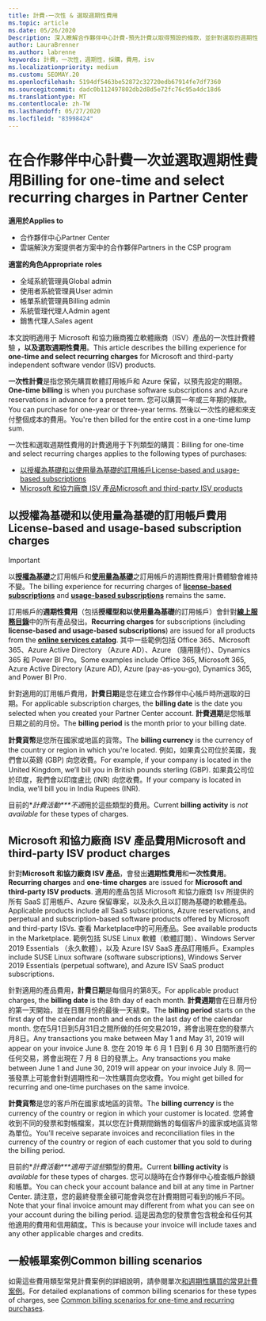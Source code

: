 ```yaml
---
title: 計費-一次性 & 選取週期性費用
ms.topic: article
ms.date: 05/26/2020
Description: 深入瞭解合作夥伴中心計費-預先計費以取得預設的條款，並針對選取的週期性費用計費。
author: LauraBrenner
ms.author: labrenne
keywords: 計費，一次性，週期性，採購，費用，isv
ms.localizationpriority: medium
ms.custom: SEOMAY.20
ms.openlocfilehash: 5194df5463be52872c32720edb67914fe7df7360
ms.sourcegitcommit: dadc0b112497802db2d8d5e72fc76c95a4dc18d6
ms.translationtype: MT
ms.contentlocale: zh-TW
ms.lasthandoff: 05/27/2020
ms.locfileid: "83998424"
---
```

# <a name="billing-for-one-time-and-select-recurring-charges-in-partner-center"></a><span data-ttu-id="ca3a2-104">在合作夥伴中心計費一次並選取週期性費用</span><span class="sxs-lookup"><span data-stu-id="ca3a2-104">Billing for one-time and select recurring charges in Partner Center</span></span>


<span data-ttu-id="ca3a2-105">**適用於**</span><span class="sxs-lookup"><span data-stu-id="ca3a2-105">**Applies to**</span></span>
- <span data-ttu-id="ca3a2-106">合作夥伴中心</span><span class="sxs-lookup"><span data-stu-id="ca3a2-106">Partner Center</span></span>
- <span data-ttu-id="ca3a2-107">雲端解決方案提供者方案中的合作夥伴</span><span class="sxs-lookup"><span data-stu-id="ca3a2-107">Partners in the CSP program</span></span>

<span data-ttu-id="ca3a2-108">**適當的角色**</span><span class="sxs-lookup"><span data-stu-id="ca3a2-108">**Appropriate roles**</span></span>
- <span data-ttu-id="ca3a2-109">全域系統管理員</span><span class="sxs-lookup"><span data-stu-id="ca3a2-109">Global admin</span></span>
- <span data-ttu-id="ca3a2-110">使用者系統管理員</span><span class="sxs-lookup"><span data-stu-id="ca3a2-110">User admin</span></span>
- <span data-ttu-id="ca3a2-111">帳單系統管理員</span><span class="sxs-lookup"><span data-stu-id="ca3a2-111">Billing admin</span></span>
- <span data-ttu-id="ca3a2-112">系統管理代理人</span><span class="sxs-lookup"><span data-stu-id="ca3a2-112">Admin agent</span></span>
- <span data-ttu-id="ca3a2-113">銷售代理人</span><span class="sxs-lookup"><span data-stu-id="ca3a2-113">Sales agent</span></span>

<span data-ttu-id="ca3a2-114">本文說明適用于 Microsoft 和協力廠商獨立軟體廠商（ISV）產品的一次性計費體驗 **，以及選取週期性費用**。</span><span class="sxs-lookup"><span data-stu-id="ca3a2-114">This article describes the billing experience for **one-time and select recurring charges** for Microsoft and third-party independent software vendor (ISV) products.</span></span> 

<span data-ttu-id="ca3a2-115">**一次性計費**是指您預先購買軟體訂用帳戶和 Azure 保留，以預先設定的期限。</span><span class="sxs-lookup"><span data-stu-id="ca3a2-115">**One-time billing** is when you purchase software subscriptions and Azure reservations in advance for a preset term.</span></span> <span data-ttu-id="ca3a2-116">您可以購買一年或三年期的條款。</span><span class="sxs-lookup"><span data-stu-id="ca3a2-116">You can purchase for one-year or three-year terms.</span></span> <span data-ttu-id="ca3a2-117">然後以一次性的總和來支付整個成本的費用。</span><span class="sxs-lookup"><span data-stu-id="ca3a2-117">You're then billed for the entire cost in a one-time lump sum.</span></span>

<span data-ttu-id="ca3a2-118">一次性和選取週期性費用的計費適用于下列類型的購買：</span><span class="sxs-lookup"><span data-stu-id="ca3a2-118">Billing for one-time and select recurring charges applies to the following types of purchases:</span></span>

- [<span data-ttu-id="ca3a2-119">以授權為基礎和以使用量為基礎的訂用帳戶</span><span class="sxs-lookup"><span data-stu-id="ca3a2-119">License-based and usage-based subscriptions</span></span>](#license-based-and-usage-based-subscription-charges)
- [<span data-ttu-id="ca3a2-120">Microsoft 和協力廠商 ISV 產品</span><span class="sxs-lookup"><span data-stu-id="ca3a2-120">Microsoft and third-party ISV products</span></span>](#microsoft-and-third-party-isv-product-charges)

## <a name="license-based-and-usage-based-subscription-charges"></a><span data-ttu-id="ca3a2-121">以授權為基礎和以使用量為基礎的訂用帳戶費用</span><span class="sxs-lookup"><span data-stu-id="ca3a2-121">License-based and usage-based subscription charges</span></span>

> [!IMPORTANT]
> <span data-ttu-id="ca3a2-122">以[**授權為基礎**](license-based-billing.md)之訂用帳戶和[**使用量為基礎**](usage-based-billing.md)之訂用帳戶的週期性費用計費體驗會維持不變。</span><span class="sxs-lookup"><span data-stu-id="ca3a2-122">The billing experience for recurring charges of [**license-based subscriptions**](license-based-billing.md) and [**usage-based subscriptions**](usage-based-billing.md) remains the same.</span></span>

<span data-ttu-id="ca3a2-123">訂用帳戶的**週期性費用**（包括**授權型和以使用量為基礎**的訂用帳戶）會針對[**線上服務目錄**](https://partner.microsoft.com/commerce/preferredoffers/list)中的所有產品發出。</span><span class="sxs-lookup"><span data-stu-id="ca3a2-123">**Recurring charges** for subscriptions (including **license-based and usage-based subscriptions**) are issued for all products from the [**online services catalog**](https://partner.microsoft.com/commerce/preferredoffers/list).</span></span> <span data-ttu-id="ca3a2-124">其中一些範例包括 Office 365、Microsoft 365、Azure Active Directory （Azure AD）、Azure （隨用隨付）、Dynamics 365 和 Power BI Pro。</span><span class="sxs-lookup"><span data-stu-id="ca3a2-124">Some examples include Office 365, Microsoft 365, Azure Active Directory (Azure AD), Azure (pay-as-you-go), Dynamics 365, and Power BI Pro.</span></span>

<span data-ttu-id="ca3a2-125">針對適用的訂用帳戶費用，**計費日期**是您在建立合作夥伴中心帳戶時所選取的日期。</span><span class="sxs-lookup"><span data-stu-id="ca3a2-125">For applicable subscription charges, the **billing date** is the date you selected when you created your Partner Center account.</span></span> <span data-ttu-id="ca3a2-126">**計費週期**是您帳單日期之前的月份。</span><span class="sxs-lookup"><span data-stu-id="ca3a2-126">The **billing period** is the month prior to your billing date.</span></span>

<span data-ttu-id="ca3a2-127">**計費貨幣**是您所在國家或地區的貨幣。</span><span class="sxs-lookup"><span data-stu-id="ca3a2-127">The **billing currency** is the currency of the country or region in which you're located.</span></span> <span data-ttu-id="ca3a2-128">例如，如果貴公司位於英國，我們會以英鎊 (GBP) 向您收費。</span><span class="sxs-lookup"><span data-stu-id="ca3a2-128">For example, if your company is located in the United Kingdom, we’ll bill you in British pounds sterling (GBP).</span></span> <span data-ttu-id="ca3a2-129">如果貴公司位於印度，我們會以印度盧比 (INR) 向您收費。</span><span class="sxs-lookup"><span data-stu-id="ca3a2-129">If your company is located in India, we’ll bill you in India Rupees (INR).</span></span>

<span data-ttu-id="ca3a2-130">目前的\**計費活動\*\*\*不適*用於這些類型的費用。</span><span class="sxs-lookup"><span data-stu-id="ca3a2-130">Current **billing activity** is *not available* for these types of charges.</span></span>

## <a name="microsoft-and-third-party-isv-product-charges"></a><span data-ttu-id="ca3a2-131">Microsoft 和協力廠商 ISV 產品費用</span><span class="sxs-lookup"><span data-stu-id="ca3a2-131">Microsoft and third-party ISV product charges</span></span>

<span data-ttu-id="ca3a2-132">針對**Microsoft 和協力廠商 ISV 產品**，會發出**週期性費用**和**一次性費用**。</span><span class="sxs-lookup"><span data-stu-id="ca3a2-132">**Recurring charges** and **one-time charges** are issued for **Microsoft and third-party ISV products**.</span></span> <span data-ttu-id="ca3a2-133">適用的產品包括 Microsoft 和協力廠商 Isv 所提供的所有 SaaS 訂用帳戶、Azure 保留專案，以及永久且以訂閱為基礎的軟體產品。</span><span class="sxs-lookup"><span data-stu-id="ca3a2-133">Applicable products include all SaaS subscriptions, Azure reservations, and perpetual and subscription-based software products offered by Microsoft and third-party ISVs.</span></span> <span data-ttu-id="ca3a2-134">查看 Marketplace中的可用產品。</span><span class="sxs-lookup"><span data-stu-id="ca3a2-134">See available products in the Marketplace.</span></span> <span data-ttu-id="ca3a2-135">範例包括 SUSE Linux 軟體（軟體訂閱）、Windows Server 2019 Essentials （永久軟體），以及 Azure ISV SaaS 產品訂用帳戶。</span><span class="sxs-lookup"><span data-stu-id="ca3a2-135">Examples include SUSE Linux software (software subscriptions), Windows Server 2019 Essentials (perpetual software), and Azure ISV SaaS product subscriptions.</span></span>

<span data-ttu-id="ca3a2-136">針對適用的產品費用，**計費日期**是每個月的第8天。</span><span class="sxs-lookup"><span data-stu-id="ca3a2-136">For applicable product charges, the **billing date** is the 8th day of each month.</span></span> <span data-ttu-id="ca3a2-137">**計費週期**會在日曆月份的第一天開始，並在日曆月份的最後一天結束。</span><span class="sxs-lookup"><span data-stu-id="ca3a2-137">The **billing period** starts on the first day of the calendar month and ends on the last day of the calendar month.</span></span> <span data-ttu-id="ca3a2-138">您在5月1日到5月31日之間所做的任何交易2019，將會出現在您的發票六月8日。</span><span class="sxs-lookup"><span data-stu-id="ca3a2-138">Any transactions you make between May 1 and May 31, 2019 will appear on your invoice June 8.</span></span> <span data-ttu-id="ca3a2-139">您在 2019 年 6 月 1 日到 6 月 30 日間所進行的任何交易，將會出現在 7 月 8 日的發票上。</span><span class="sxs-lookup"><span data-stu-id="ca3a2-139">Any transactions you make between June 1 and June 30, 2019 will appear on your invoice July 8.</span></span> <span data-ttu-id="ca3a2-140">同一張發票上可能會針對週期性和一次性購買向您收費。</span><span class="sxs-lookup"><span data-stu-id="ca3a2-140">You might get billed for recurring and one-time purchases on the same invoice.</span></span>

<span data-ttu-id="ca3a2-141">**計費貨幣**是您的客戶所在國家或地區的貨幣。</span><span class="sxs-lookup"><span data-stu-id="ca3a2-141">The **billing currency** is the currency of the country or region in which your customer is located.</span></span> <span data-ttu-id="ca3a2-142">您將會收到不同的發票和對帳檔案，其以您在計費期間銷售的每個客戶的國家或地區貨幣為單位。</span><span class="sxs-lookup"><span data-stu-id="ca3a2-142">You’ll receive separate invoices and reconciliation files in the currency of the country or region of each customer that you sold to during the billing period.</span></span>

<span data-ttu-id="ca3a2-143">目前的\**計費活動\*\*\*適用于這些*類型的費用。</span><span class="sxs-lookup"><span data-stu-id="ca3a2-143">Current **billing activity** is *available* for these types of charges.</span></span> <span data-ttu-id="ca3a2-144">您可以隨時在合作夥伴中心檢查帳戶餘額和帳單。</span><span class="sxs-lookup"><span data-stu-id="ca3a2-144">You can check your account balance and bill at any time in Partner Center.</span></span> <span data-ttu-id="ca3a2-145">請注意，您的最終發票金額可能會與您在計費期間可看到的帳戶不同。</span><span class="sxs-lookup"><span data-stu-id="ca3a2-145">Note that your final invoice amount may different from what you can see on your account during the billing period.</span></span> <span data-ttu-id="ca3a2-146">這是因為您的發票會包含稅金和任何其他適用的費用和信用額度。</span><span class="sxs-lookup"><span data-stu-id="ca3a2-146">This is because your invoice will include taxes and any other applicable charges and credits.</span></span>

## <a name="common-billing-scenarios"></a><span data-ttu-id="ca3a2-147">一般帳單案例</span><span class="sxs-lookup"><span data-stu-id="ca3a2-147">Common billing scenarios</span></span>

<span data-ttu-id="ca3a2-148">如需這些費用類型常見計費案例的詳細說明，請參閱單次[和週期性購買的常見計費案例](common-billing-scenarios-onetime-recurring.md)。</span><span class="sxs-lookup"><span data-stu-id="ca3a2-148">For detailed explanations of common billing scenarios for these types of charges, see [Common billing scenarios for one-time and recurring purchases](common-billing-scenarios-onetime-recurring.md).</span></span>
